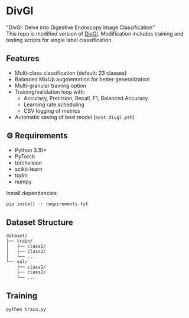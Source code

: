 # DivGI
"DivGI: Delve into Digestive Endoscopy Image Classification" \
This repo is modified version of [DivGI](https://github.com/howardchina/DivGI). Modification includes training and testing scripts for single label classification.

## Features
- Multi-class classification (default: 23 classes)
- Balanced MixUp augmentation for better generalization
- Multi-granular training option
- Training/validation loop with:
  - Accuracy, Precision, Recall, F1, Balanced Accuracy
  - Learning rate scheduling
  - CSV logging of metrics
- Automatic saving of best model (`best_divgl.pth`)


## ⚙️ Requirements
- Python 3.10+
- PyTorch
- torchvision
- scikit-learn
- tqdm
- numpy

Install dependencies:
```bash
pip install -r requirements.txt
```

## Dataset Structure
```
dataset/
├── train/
│   ├── class1/
│   ├── class2/
│   └── ...
└── val/
    ├── class1/
    ├── class2/
    └── ...
```
## Training
```
python train.py
```
